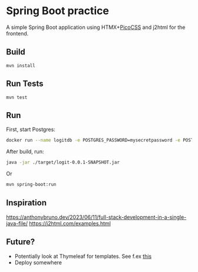 # Spring Boot practice

A simple Spring Boot application using HTMX+[PicoCSS](https://picocss.com/docs/containers.html) and j2html for the frontend.

## Build

`mvn install`

## Run Tests

`mvn test`

## Run

First, start Postgres:

```bash
docker run --name logitdb -e POSTGRES_PASSWORD=mysecretpassword -e POSTGRES_USER=logit -p 5432:5432 -d postgres
```

After build, run:

```bash
java -jar ./target/logit-0.0.1-SNAPSHOT.jar
```

Or

```bash
mvn spring-boot:run
```

## Inspiration

https://anthonybruno.dev/2023/06/11/full-stack-development-in-a-single-java-file/
https://j2html.com/examples.html

## Future?

 - Potentially look at Thymeleaf for templates. See f.ex [this](https://github.com/wiverson/htmx-demo?tab=readme-ov-file) 
 - Deploy somewhere
